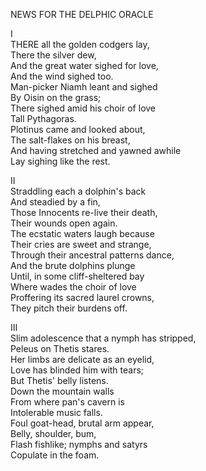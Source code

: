 NEWS FOR THE DELPHIC ORACLE  
  
I  
THERE all the golden codgers lay,  
There the silver dew,  
And the great water sighed for love,  
And the wind sighed too.  
Man-picker Niamh leant and sighed  
By Oisin on the grass;  
There sighed amid his choir of love  
Tall Pythagoras.  
Plotinus came and looked about,  
The salt-flakes on his breast,  
And having stretched and yawned awhile  
Lay sighing like the rest.  
  
II  
Straddling each a dolphin's back  
And steadied by a fin,  
Those Innocents re-live their death,  
Their wounds open again.  
The ecstatic waters laugh because  
Their cries are sweet and strange,  
Through their ancestral patterns dance,  
And the brute dolphins plunge  
Until, in some cliff-sheltered bay  
Where wades the choir of love  
Proffering its sacred laurel crowns,  
They pitch their burdens off.  
  
III  
Slim adolescence that a nymph has stripped,  
Peleus on Thetis stares.  
Her limbs are delicate as an eyelid,  
Love has blinded him with tears;  
But Thetis' belly listens.  
Down the mountain walls  
From where pan's cavern is  
Intolerable music falls.  
Foul goat-head, brutal arm appear,  
Belly, shoulder, bum,  
Flash fishlike; nymphs and satyrs  
Copulate in the foam.  
